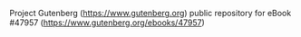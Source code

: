 Project Gutenberg (https://www.gutenberg.org) public repository for eBook #47957 (https://www.gutenberg.org/ebooks/47957)

